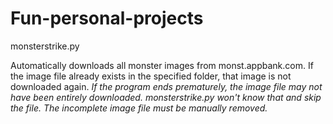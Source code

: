 # Fun-personal-projects

monsterstrike.py

Automatically downloads all monster images from monst.appbank.com.
If the image file already exists in the specified folder, that image is not downloaded again.
*If the program ends prematurely, the image file may not have been entirely downloaded. monsterstrike.py won't know that and skip the file. The incomplete image file must be manually removed.*
